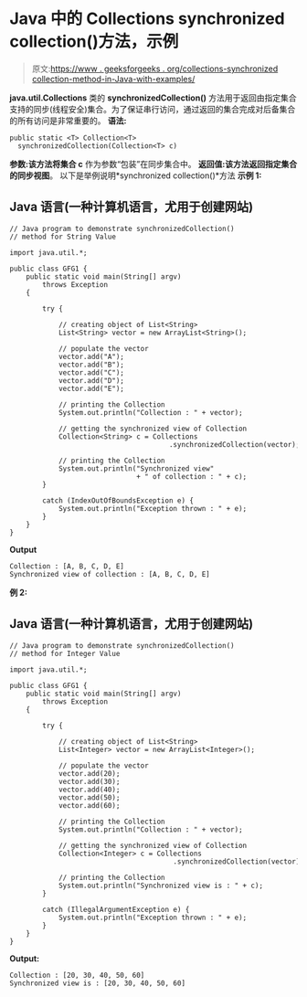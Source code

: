 # Java 中的 Collections synchronized collection()方法，示例

> 原文:[https://www . geeksforgeeks . org/collections-synchronized collection-method-in-Java-with-examples/](https://www.geeksforgeeks.org/collections-synchronizedcollection-method-in-java-with-examples/)

**java.util.Collections** 类的 **synchronizedCollection()** 方法用于返回由指定集合支持的同步(线程安全)集合。为了保证串行访问，通过返回的集合完成对后备集合的所有访问是非常重要的。
**语法:**

```
public static <T> Collection<T>
  synchronizedCollection(Collection<T> c)
```

**参数:**该方法将**集合 c** 作为参数“包装”在同步集合中。
**返回值:**该方法返回指定集合的**同步视图**。
以下是举例说明*synchronized collection()*方法
**示例 1:**

## Java 语言(一种计算机语言，尤用于创建网站)

```
// Java program to demonstrate synchronizedCollection()
// method for String Value

import java.util.*;

public class GFG1 {
    public static void main(String[] argv)
        throws Exception
    {

        try {

            // creating object of List<String>
            List<String> vector = new ArrayList<String>();

            // populate the vector
            vector.add("A");
            vector.add("B");
            vector.add("C");
            vector.add("D");
            vector.add("E");

            // printing the Collection
            System.out.println("Collection : " + vector);

            // getting the synchronized view of Collection
            Collection<String> c = Collections
                                       .synchronizedCollection(vector);

            // printing the Collection
            System.out.println("Synchronized view"
                               + " of collection : " + c);
        }

        catch (IndexOutOfBoundsException e) {
            System.out.println("Exception thrown : " + e);
        }
    }
}
```

**Output**

```
Collection : [A, B, C, D, E]
Synchronized view of collection : [A, B, C, D, E]

```

**例 2:**

## Java 语言(一种计算机语言，尤用于创建网站)

```
// Java program to demonstrate synchronizedCollection()
// method for Integer Value

import java.util.*;

public class GFG1 {
    public static void main(String[] argv)
        throws Exception
    {

        try {

            // creating object of List<String>
            List<Integer> vector = new ArrayList<Integer>();

            // populate the vector
            vector.add(20);
            vector.add(30);
            vector.add(40);
            vector.add(50);
            vector.add(60);

            // printing the Collection
            System.out.println("Collection : " + vector);

            // getting the synchronized view of Collection
            Collection<Integer> c = Collections
                                        .synchronizedCollection(vector);

            // printing the Collection
            System.out.println("Synchronized view is : " + c);
        }

        catch (IllegalArgumentException e) {
            System.out.println("Exception thrown : " + e);
        }
    }
}
```

**Output:** 

```
Collection : [20, 30, 40, 50, 60]
Synchronized view is : [20, 30, 40, 50, 60]
```